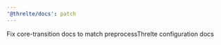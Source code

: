 ```yaml
---
'@threlte/docs': patch
---
```


Fix core-transition docs to match preprocessThrelte configuration docs
